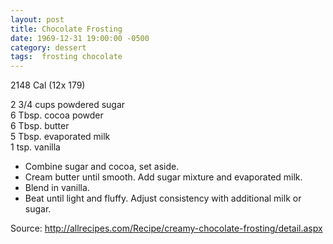 ```yaml
---
layout: post
title: Chocolate Frosting
date: 1969-12-31 19:00:00 -0500
category: dessert
tags:  frosting chocolate
---
```

2148 Cal (12x 179)

2 3/4 cups powdered sugar  
6 Tbsp. cocoa powder  
6 Tbsp. butter  
5 Tbsp. evaporated milk  
1 tsp. vanilla  

* Combine sugar and cocoa, set aside.
* Cream butter until smooth.  Add sugar mixture and evaporated milk.
* Blend in vanilla.
* Beat until light and fluffy.  Adjust consistency with additional milk or sugar.

Source: <http://allrecipes.com/Recipe/creamy-chocolate-frosting/detail.aspx>
